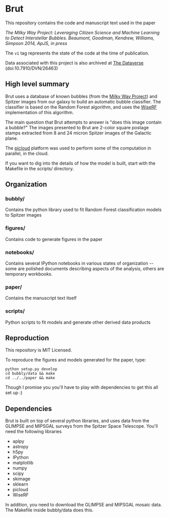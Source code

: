 # Brut

This repository contains the code and manuscript text used in the paper

*The Milky Way Project: Leveraging Citizen Science and Machine Learning to Detect Interstellar Bubbles. Beaumont, Goodman, Kendrew, Williams, Simpson 2014, ApJS, in press*

The `v1` tag represents the state of the code at the time of publication.

Data associated with this project is also archived at [The Dataverse](http://thedata.harvard.edu/dvn/dv/brut) (doi:10.7910/DVN/26463)

## High level summary

Brut uses a database of known bubbles (from the [Milky Way Project](http://www.milkywayproject.org/)) and Spitzer images from our galaxy to build an automatic bubble classifier. The classifier is based on the Random Forest algorithm, and uses the [WiseRF](http://docs.wise.io/wiserf_python.html) implementation of this algorithm.

The main question that Brut attempts to answer is "does this image contain a bubble?" The images presented to Brut are 2-color square postage stamps extracted from 8 and 24 micron Spitzer images of the Galactic plane.

The [picloud](http://www.picloud.com/) platform was used to perform some of the computation in parallel, in the cloud.

If you want to dig into the details of how the model is built, start with the Makefile in the scripts/ directory.

## Organization

### bubbly/
Contains the python library used to fit Random Forest classification models to Spitzer images

### figures/
Contains code to generate figures in the paper

### notebooks/
Contains several IPython notebooks in various states of organization -- some are polished documents describing aspects of the analysis, others are temporary workbooks.

### paper/
Contains the manuscript text itself

### scripts/
Python scripts to fit models and generate other derived data products


## Reproduction

This repository is MIT Licensed.

To reproduce the figures and models generated for the paper, type:

```
python setup.py develop
cd bubbly/data && make
cd ../../paper && make
```

Though I promise you you'll have to play with dependencies to get this all set up :)

## Dependencies

Brut is built on top of several python libraries, and uses data from the GLIMPSE and MIPSGAL surveys from the Spitzer Space Telescope. You'll need the following libraries

* aplpy
* astropy
* h5py
* IPython
* matplotlib
* numpy
* scipy
* skimage
* sklearn
* picloud
* WiseRF

In addition, you need to download the GLIMPSE and MIPSGAL mosaic data. The Makefile inside bubbly/data does this.

